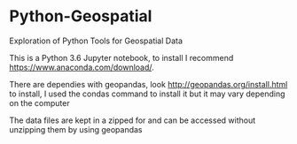 # Python-Geospatial
Exploration of Python Tools for Geospatial Data

This is a Python 3.6 Jupyter notebook, to install I recommend https://www.anaconda.com/download/.

There are dependies with geopandas, look http://geopandas.org/install.html to install, I used the condas command to install it but it may vary depending on the computer

The data files are kept in a zipped for and can be accessed without unzipping them by using geopandas
